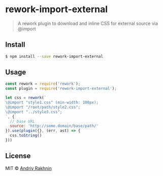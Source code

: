 # rework-import-external

> A rework plugin to download and inline CSS for external source via \@import


## Install

```bash
$ npm install --save rework-import-external
```


## Usage

```js
const rework = require('rework');
const plugin = require('rework-import-external');

let css = rework(`
\@import "style1.css" (min-width: 100px);
\@import "/root/path/style2.css";
\@import "../style3.css";
`, {
  // base URL
  source: 'http://some.domain/base/path/'
}).use(plugin({}, (err, ast) => {
  css.toString()
}))
```

## License

MIT © [Andriy Rakhnin](https://github.com/rakhnin)
